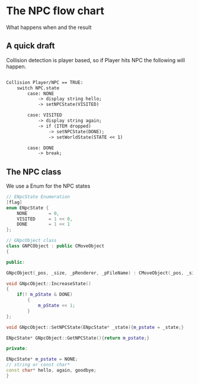 # The NPC flow chart

What happens when and the result

## A quick draft

Collision detection is player based, so if Player hits NPC the following will happen.

```txt

Collision Player/NPC == TRUE:
    switch NPC.state
        case: NONE   
            -> display string hello;
            -> setNPCState(VISITED)

        case: VISITED 
            -> display string again;
            -> if (ITEM dropped)
                -> setNPCState(DONE);
                -> setWorldState(STATE << 1)

        case: DONE
            -> break; 

```

## The NPC class

We use a Enum for the NPC states

```cpp
// ENpcState Enumeration
[flag]
enum ENpcState {
    NONE        = 0,
    VISITED     = 1 << 0,
    DONE        = 1 << 1
};

```

```cpp
// GNpcObject class
class GNPCObject : public CMoveObject
{

public:

GNpcObject(_pos, _size, _pRenderer, _pFileName) : CMoveObject(_pos, _size, _pRenderer, _pFileName) ;

void GNpcObject::IncreaseState()
{
    if(! m_pState & DONE)
        {
            m_pState << 1;
        }
};

void GNpcObject::SetNPCState(ENpcState* _state){m_pstate = _state;}

ENpcState* GNpcObject::GetNPCState(){return m_pstate;}

private:

ENpcState* m_pstate = NONE;
// string or const char*
const char* hello, again, goodbye;
}

```